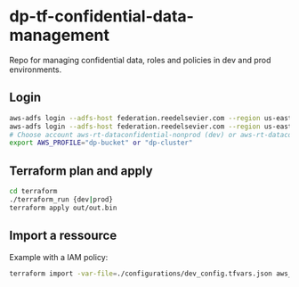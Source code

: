 # dp-tf-confidential-data-management

Repo for managing confidential data, roles
and policies in dev and prod environments.

## Login

```bash
aws-adfs login --adfs-host federation.reedelsevier.com --region us-east-2 --role-arn  assumed-role/ADFS-Developer/{USERNAME}@science.regn.net --session-duration 14400 --profile dp-bucket
aws-adfs login --adfs-host federation.reedelsevier.com --region us-east-2 --role-arn  assumed-role/ADFS-Developer/{USERNAME}@science.regn.net --session-duration 14400 --profile dp-cluster
# Choose account aws-rt-dataconfidential-nonprod (dev) or aws-rt-dataconfidential-prod (prod)
export AWS_PROFILE="dp-bucket" or "dp-cluster"
```

## Terraform plan and apply

```bash
cd terraform
./terraform_run {dev|prod}
terraform apply out/out.bin
```

## Import a ressource

Example with a IAM policy:
```bash
terraform import -var-file=./configurations/dev_config.tfvars.json aws_iam_policy.{ressource_name} {arn}
```
